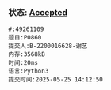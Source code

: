 ### 状态: [Accepted](http://dsbpython.openjudge.cn/dspythonbook/solution/49261109)
```
#:49261109
题目:P0860
提交人:B-2200016628-谢艺
内存:3568kB
时间:20ms
语言:Python3
提交时间:2025-05-25 14:12:50
```
